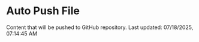 # Auto Push File

Content that will be pushed to GitHub repository.
Last updated: 07/18/2025, 07:14:45 AM